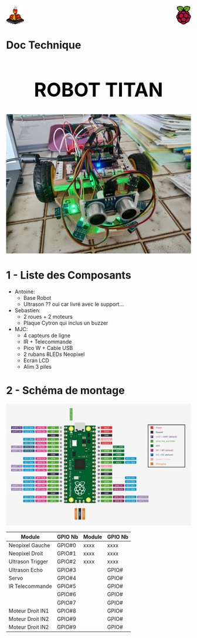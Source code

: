

<div style="display: flex; justify-content: space-between; align-items: center;">
  <img src="./images/Micropython-logo.svg.png" alt="Logo gauche" style="height: 50px;">
  <img src="./images/Raspberry_Pi_logo.svg.png" alt="Logo droite" style="height: 50px;">
</div>

# Doc Technique

<h1 style="color: black; font-size: 52px; text-align: center;">ROBOT TITAN</h1>

![Texte alternatif](./images/titan/1.jpg)


<!-- Ceci est un saut de page (exportes en HTML/PDF via wkhtmltopdf) -->
<div style="page-break-before: always;"></div>
<!-- --------------------------------------------------------------- -->


1 - Liste des Composants
========================

- Antoine:
  - Base Robot
  - Ultrason ?? oui car livré avec le support…
- Sebastien:
  - 2 roues + 2 moteurs
  - Plaque Cytron qui inclus un buzzer
- MJC:
  - 4 capteurs de ligne
  - IR + Telecommande
  - Pico W + Cable USB
  - 2 rubans 8LEDs Neopixel
  - Ecran LCD
  - Alim 3 piles

<!-- Ceci est un saut de page (exportes en HTML/PDF via wkhtmltopdf) -->
<div style="page-break-before: always;"></div>
<!-- --------------------------------------------------------------- -->

2 - Schéma de montage
=====================

![Texte alternatif](./images/pinoutpico.jpg)

| Module | GPIO Nb | Module | GPIO Nb |
|-----------|-----------|-----------|-----------|
| Neopixel Gauche   | GPIO#0    | xxxx    | xxxx    |
| Neopixel Droit   | GPIO#1    | xxxx    | xxxx    |
| Ultrason Trigger   | GPIO#2    | xxxx    | xxxx    |
| Ultrason Echo   | GPIO#3    |      |  GPIO#    |
| Servo   | GPIO#4    |      |  GPIO#    |
| IR Telecommande   | GPIO#5    |      |  GPIO#    |
|    | GPIO#6    |      |  GPIO#    |
|    | GPIO#7    |      |  GPIO#    |
| Moteur Droit IN1   | GPIO#8    |      |  GPIO#    |
| Moteur Droit IN2   | GPIO#9    |      |  GPIO#    |
| Moteur Droit IN2   | GPIO#9    |      |  GPIO#    |



